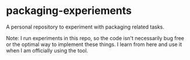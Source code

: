 # packaging-experiements
A personal repository to experiment with packaging related tasks.

Note: I run experiments in this repo, so the code isn't necessarily bug free or the optimal way to implement these things. I learn from here and use it when I am officially using the tool.
